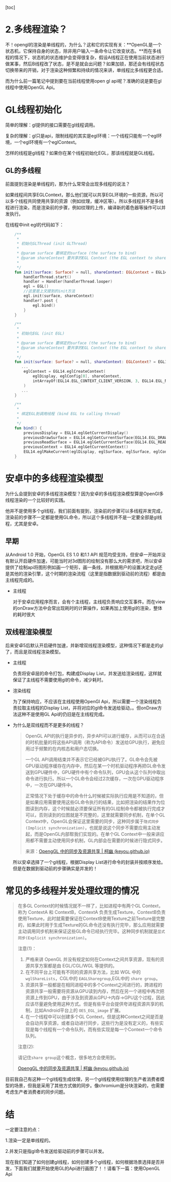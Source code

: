 [toc]

# 2.多线程渲染？

不！opengl的渲染是单线程的，为什么？这和它的实现有关：**OpenGL是一个状态机，它保持自身的状态，除非用户输入一条命令让它改变状态。**而在多线程的情况下，状态机的状态维护会变得很复杂，假设A线程正在使用当前状态进行做某事，然后B线程改了状态，是不是就会出问题？如果加锁，那还会有线程状态切换带来的开销，对于渲染这种频繁和持续的情况来讲，单线程比多线程更合适。

而为什么前一篇笔记中提到要在当前线程使用open gl api呢？准确的说是要在gl线程中使用OpenGL Api。

# GL线程初始化

简单的理解：gl提供的接口需要在gl线程调用。

复杂的理解：gl只是api，限制线程的其实是egl环境：一个线程只能有一个egl环境，一个egl环境有一个eglContext。

怎样的线程是gl线程？如果你在某个线程初始化EGL，那该线程就是GL线程。

## GL的多线程

前面提到渲染是单线程的，那为什么常常会出现多线程的说法？

如果线程间共享EGLContext，那么他们就可以共享EGL环境的一些资源，所以可以多个线程共同使用共享的资源（例如纹理，缓冲区等）。所以多线程并不是多线程进行渲染，而是渲染前的步骤，例如纹理的上传，编译新的着色器等操作可以并发执行。

在线程中init egl的代码如下：

~~~kotlin
    /**
     *
     * 初始化GLThread (init GLThread)
     *
     * @param surface 要绑定的surface (the surface to bind)
     * @param shareContext 要共享的EGL Context (the EGL context to share)
     *
     */
    fun init(surface: Surface? = null, shareContext: EGLContext = EGL14.EGL_NO_CONTEXT) {
        handlerThread.start()
        handler = Handler(handlerThread.looper)
        egl = EGL()
      	//这里是上文提到的init方法
        egl.init(surface, shareContext)
        handler?.post {
            egl.bind()
        }
    }

    /**
     *
     * 初始化EGL (init EGL)
     *
     * @param surface 要绑定的surface (the surface to bind)
     * @param shareContext 要共享的EGL Context (the EGL context to share)
     *
     */
    fun init(surface: Surface? = null, shareContext: EGLContext? = EGL14.EGL_NO_CONTEXT) {
       ...
        eglContext = EGL14.eglCreateContext(
            eglDisplay, eglConfig[0], shareContext,
            intArrayOf(EGL14.EGL_CONTEXT_CLIENT_VERSION, 3, EGL14.EGL_NONE), 0
        )
       ...
    }

    /**
     *
     * 绑定EGL到调用线程 (bind EGL to calling thread)
     *
     */
    fun bind() {
        previousDisplay = EGL14.eglGetCurrentDisplay()
        previousDrawSurface = EGL14.eglGetCurrentSurface(EGL14.EGL_DRAW)
        previousReadSurface = EGL14.eglGetCurrentSurface(EGL14.EGL_READ )
        previousContext = EGL14.eglGetCurrentContext()
        EGL14.eglMakeCurrent(eglDisplay, eglSurface, eglSurface, eglContext)
    }
~~~

# 安卓中的多线程渲染模型

为什么会提到安卓的多线程渲染模型？因为安卓的多线程渲染模型算是OpenGl多线程渲染的一个比较好的实践。

他并不是使用多个gl线程，我们前面有提到，渲染前的步骤可以多线程并发完成，渲染前的步骤不一定都是使用GL命令，所以这个多线程并不是一定要全部是gl线程，尤其是安卓。

## 早期

从Android 1.0 开始，OpenGL ES 1.0 和1.1 API 规范均受支持，但安卓一开始并没有默认开启硬件加速，可能当时对3d图形的绘制没有那么大的需求吧，所以安卓提供了绘制api将图形例如画一个矩形，画一条线，并根据用户的设置决定走gl还是其他的渲染引擎，这个时期的渲染流程（这里是指数据到驱动前的流程）都是由主线程完成的。

+ 主线程

  对于安卓应用程序而言，会有个主线程，主线程负责响应交互事件。而在view的onDraw方法中会常出现耗时的计算操作，如果再加上使用gl的渲染，整体的耗时很大

## 双线程渲染模型

后来安卓5后默认开启硬件加速，并新增双线程渲染模型，这种情况下都是走的gl了，而且是双线程渲染模型。

+ 主线程

  负责将安卓层的命令打包，构建成Display List，并发送给渲染线程，这样就保证了主线程不需要使用gl的命令，减少耗时。

+ 渲染线程

  为了保持响应，不应该在主线程使用OpenGl Api，所以需要一个渲染线程负责拉取主线程的Display List，并将对应的gl命令发送给驱动，。但onDraw方法这种不是使用GL Api的仍旧是在主线程完成。

+ 为什么是双线程而不是更多的线程？

  > OpenGL API的执行是异步的，异步API可以进行缓存，从而可以在合适的时机批量的将这些API调用（称为API命令）发送给GPU执行，避免应用过于频繁的在内核态和用户态切换。
  >
  > 一个GL API调用结束并不表示它已经被GPU执行了。GL命令会先被GPU驱动程序缓存在内存中，然后在某一个时机驱动程序再把GL命令发送到GPU硬件中，GPU硬件中有个命令队列，GPU会从这个队列中取出命令进行执行。所以一个GL命令会经过2次缓存，一次在GPU驱动程序中，一次在GPU硬件中。
  >
  > 正常情况下处于缓存中的命令什么时候被实际执行应用是不知道的，但是如果应用需要使用这些GL命令执行的结果，比如把渲染的结果作为位图读到内存，这个时候就必须要保证所有的GL绘制命令都被执行完成才可以，否则读到的位图就是不完整的，这里就需要同步机制，在单个GL Context中，OpenGL会保证这里需要的同步，这种同步属于`隐式同步(Implicit synchronization)`，也就是说这个同步不需要应用主动发起，而是OpenGL内部帮我们实现的。在单个GL Context中一般来讲应用都不需要主动使用同步机制，GL内部会在需要的时候进行隐式同步。
  >
  > 来源：[OpengGL 中的同步及资源共享 | 柯幽 (keyou.github.io)](https://keyou.github.io/blog/2020/06/12/opengl-sync/)

  所以安卓选择了一个gl线程，根据Display List进行命令的封装并按顺序发给。但是在数据到驱动前的步骤确实是并发的！

# 常见的多线程并发处理纹理的情况

> 在多GL Context的时候情况就不一样了，比如进程中有两个GL Context，称为 ContextA 和 ContextB，ContextA 负责生成Texture，ContextB负责使用Texture，此时就需要保证在ContextB使用Texture之前Texture是完整的，如果此时用于生成Texture的GL命令还没有执行完毕，那么应用就需要主动调用同步机制来保证这些GL命令已经执行完毕。这种同步机制就是`显式同步(Explicit synchronization)`。
>
> 注意(1)：
>
> 1. 严格来讲 OpenGL 并没有规定如何在Context之间共享资源，现有的资源共享方案都是由 EGL/CGL/WGL 等提供的。
> 2. 在不同平台上可能有不同的资源共享方法，比如 WGL 中的 `wglShareLists`，CGL中的 `EAGLSharegroup`,EGL中的 `share group`。
> 3. 资源共享一般都是在相同进程中的多个Context之间进行的，跨进程的资源共享一般需要将资源从GPU读到内存，然后在另一个进程中再次把资源上传到GPU，由于涉及到资源从GPU->内存->GPU这个过程，因此应该尽量避免使用这种方式。但是有些平台会提供夸进程资源共享的机制，比如Android平台上的 `OES_EGL_image` 扩展。
> 4. 在一个线程中可以创建多个GL Context，但是这种Context之间是否是会自动共享资源，或者自动进行同步，这些行为是没有定义的，有些实现是每个线程有一个命令队列，而有些实现是每一个Context一个命令队列。
>
> 注意(2):
>
> 请记住`share group`这个概念，很多地方会使用到。
>
> [OpengGL 中的同步及资源共享 | 柯幽 (keyou.github.io)](https://keyou.github.io/blog/2020/06/12/opengl-sync/)

目前我自己有这种一个gl线程生成纹理，另一个gl线程使用纹理的生产者消费者模型的场景，但我是采用了其他方式做的同步。像chromium是分块渲染的，也需要考虑生产者消费者的同步问题。

# 结

一定要注意的点：

1.渲染一定是单线程的。

2.并发只是指gl命令发送给驱动前的步骤可以并发。

现在我们知道了如何创建gl线程，如何创建多个gl线程，如何根据场景选择是否并发，下面我们就要开始使用GL的Api进行画图了！！请看下一篇：使用OpenGL Api